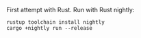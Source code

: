 First attempt with Rust.
Run with Rust nightly:

```
rustup toolchain install nightly
cargo +nightly run --release
```